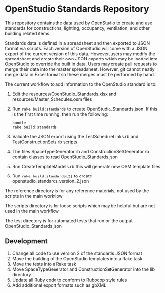 # OpenStudio Standards Repository 

This repository contains the data used by OpenStudio to create and use standards for constructions, lighting, occupancy, ventilation, and other building related items.

Standards data is defined in a spreadsheet and then exported to JSON format via scripts.  Each version of OpenStudio will come with a JSON export of the current version of this data.  However, users may modify the spreadsheet and create their own JSON exports which may be loaded into OpenStudio to override the built in data.  Users may create pull requests to merge their data into the master spreadsheet.  However, git cannot neatly merge data in Excel format so these merges must be performed by hand.

The current workflow to add information to the OpenStudio standard is to:

1. Edit the resources/OpenStudio_Standards.xlsx and resources/Master_Schedules.osm files
1. Run `rake build:standards` to create OpenStudio_Standards.json. If this is the first time running, then run the following:

    ```
    bundle
    rake build:standards
    ```
    
1. Validate the JSON export using the TestScheduleLinks.rb and TestConstructionSets.rb scripts
1. The files SpaceTypeGenerator.rb and ConstructionSetGenerator.rb contain classes to read OpenStudio_Standards.json
1. Run CreateTemplateModels.rb this will generate new OSM template files
1. Run `rake build:standards[2]` to create openstudio_standards_version_2.json

The reference directory is for any reference materials, not used by the scripts in the main workflow

The scripts directory is for loose scripts which may be helpful but are not used in the main workflow

The test directory is for automated tests that run on the output OpenStudio_Standards.json

## Development

1. Change all code to use version 2 of the standards JSON format
1. Move the building of the OpenStudio templates into a Rake task
1. Move the tests into a Rake task
1. Move SpaceTypeGenerator and ConstructionSetGenerator into the lib directory
1. Update all Ruby code to conform to Rubocop style rules
1. Add additional export formats such as gbXML